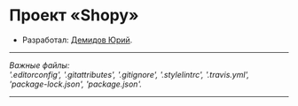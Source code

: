 # Проект «Shopy»

* Разработал: [Демидов Юрий](https://vk.com/id37064821).

---

_Важные файлы:_<br>
_'.editorconfig', '.gitattributes', '.gitignore', '.stylelintrc', '.travis.yml', 'package-lock.json', 'package.json'._

---
